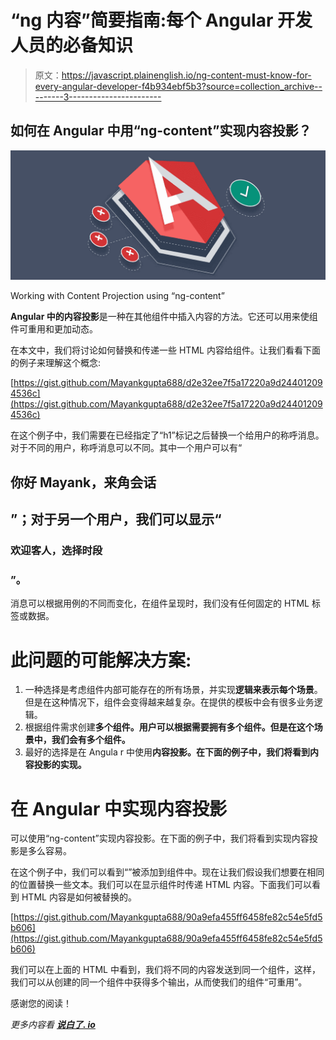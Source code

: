 # “ng 内容”简要指南:每个 Angular 开发人员的必备知识

> 原文：<https://javascript.plainenglish.io/ng-content-must-know-for-every-angular-developer-f4b934ebf5b3?source=collection_archive---------3----------------------->

## 如何在 Angular 中用“ng-content”实现内容投影？

![](img/4349687f4efc99b99a3e8a2b27ed942b.png)

Working with Content Projection using “ng-content”

**Angular 中的内容投影**是一种在其他组件中插入内容的方法。它还可以用来使组件可重用和更加动态。

在本文中，我们将讨论如何替换和传递一些 HTML 内容给组件。让我们看看下面的例子来理解这个概念:

[https://gist.github.com/Mayankgupta688/d2e32ee7f5a17220a9d244012094536c](https://gist.github.com/Mayankgupta688/d2e32ee7f5a17220a9d244012094536c)

在这个例子中，我们需要在已经指定了“h1”标记之后替换一个给用户的称呼消息。对于不同的用户，称呼消息可以不同。其中一个用户可以有“

## 你好 Mayank，来角会话

## ”；对于另一个用户，我们可以显示“

### 欢迎客人，选择时段

### ”。

消息可以根据用例的不同而变化，在组件呈现时，我们没有任何固定的 HTML 标签或数据。

# 此问题的可能解决方案:

1.  一种选择是考虑组件内部可能存在的所有场景，并实现**逻辑来表示每个场景**。但是在这种情况下，组件会变得越来越复杂。在提供的模板中会有很多业务逻辑。
2.  根据组件需求创建**多个组件。用户可以根据需要拥有多个组件。但是在这个场景中，我们会有多个组件。**
3.  最好的选择是在 Angula r 中使用**内容投影。在下面的例子中，我们将看到内容投影的实现。**

# 在 Angular 中实现内容投影

可以使用“ng-content”实现内容投影。在下面的例子中，我们将看到实现内容投影是多么容易。

在这个例子中，我们可以看到“”被添加到组件中。现在让我们假设我们想要在相同的位置替换一些文本。我们可以在显示组件时传递 HTML 内容。下面我们可以看到 HTML 内容是如何被替换的。

[https://gist.github.com/Mayankgupta688/90a9efa455ff6458fe82c54e5fd5b606](https://gist.github.com/Mayankgupta688/90a9efa455ff6458fe82c54e5fd5b606)

我们可以在上面的 HTML 中看到，我们将不同的内容发送到同一个组件，这样，我们可以从创建的同一个组件中获得多个输出，从而使我们的组件“可重用”。

感谢您的阅读！

*更多内容看* [***说白了. io***](http://plainenglish.io/)